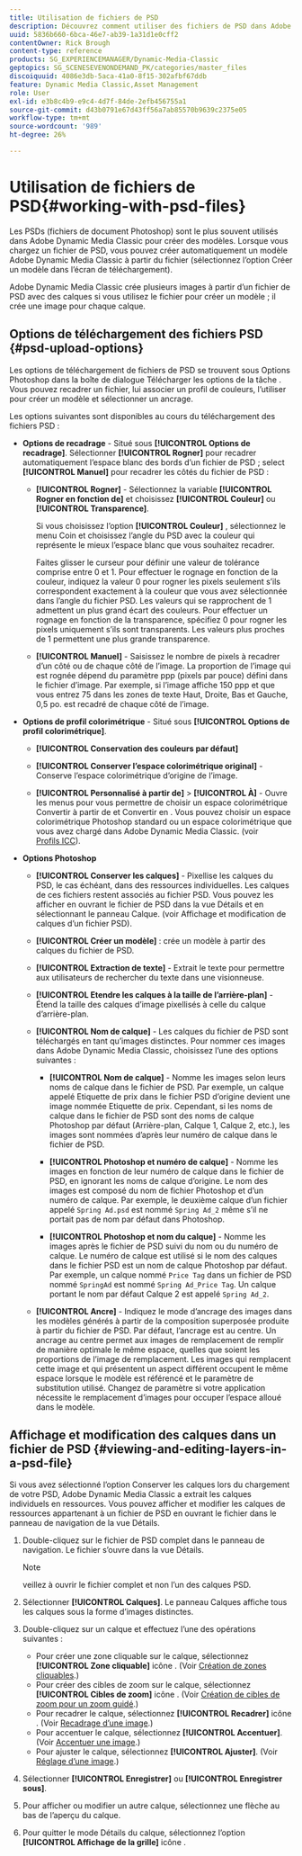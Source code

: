 ```yaml
---
title: Utilisation de fichiers de PSD
description: Découvrez comment utiliser des fichiers de PSD dans Adobe Dynamic Media Classic.
uuid: 5836b660-6bca-46e7-ab39-1a31d1e0cff2
contentOwner: Rick Brough
content-type: reference
products: SG_EXPERIENCEMANAGER/Dynamic-Media-Classic
geptopics: SG_SCENESEVENONDEMAND_PK/categories/master_files
discoiquuid: 4086e3db-5aca-41a0-8f15-302afbf67ddb
feature: Dynamic Media Classic,Asset Management
role: User
exl-id: e3b8c4b9-e9c4-4d7f-84de-2efb456755a1
source-git-commit: d43b0791e67d43ff56a7ab85570b9639c2375e05
workflow-type: tm+mt
source-wordcount: '989'
ht-degree: 26%

---
```


# Utilisation de fichiers de PSD{#working-with-psd-files}

<!--   USED TO BE AN OPTION UNDER COLOR PROFILE OPTIONS * **Convert To sRGB (default)** - Converts to sRGB (Standard Red Green Blue). sRGB is the recommended color space for displaying images on web pages. -->

Les PSDs (fichiers de document Photoshop) sont le plus souvent utilisés dans Adobe Dynamic Media Classic pour créer des modèles. Lorsque vous chargez un fichier de PSD, vous pouvez créer automatiquement un modèle Adobe Dynamic Media Classic à partir du fichier (sélectionnez l’option Créer un modèle dans l’écran de téléchargement).

Adobe Dynamic Media Classic crée plusieurs images à partir d’un fichier de PSD avec des calques si vous utilisez le fichier pour créer un modèle ; il crée une image pour chaque calque.

## Options de téléchargement des fichiers PSD {#psd-upload-options}

Les options de téléchargement de fichiers de PSD se trouvent sous Options Photoshop dans la boîte de dialogue Télécharger les options de la tâche . Vous pouvez recadrer un fichier, lui associer un profil de couleurs, l’utiliser pour créer un modèle et sélectionner un ancrage.

Les options suivantes sont disponibles au cours du téléchargement des fichiers PSD :

* **Options de recadrage** - Situé sous **[!UICONTROL Options de recadrage]**. Sélectionner **[!UICONTROL Rogner]** pour recadrer automatiquement l’espace blanc des bords d’un fichier de PSD ; select **[!UICONTROL Manuel]** pour recadrer les côtés du fichier de PSD :

   * **[!UICONTROL Rogner]** - Sélectionnez la variable **[!UICONTROL Rogner en fonction de]** et choisissez **[!UICONTROL Couleur]** ou **[!UICONTROL Transparence]**.

      Si vous choisissez l’option **[!UICONTROL Couleur]** , sélectionnez le menu Coin et choisissez l’angle du PSD avec la couleur qui représente le mieux l’espace blanc que vous souhaitez recadrer.

      Faites glisser le curseur pour définir une valeur de tolérance comprise entre 0 et 1. Pour effectuer le rognage en fonction de la couleur, indiquez la valeur 0 pour rogner les pixels seulement s’ils correspondent exactement à la couleur que vous avez sélectionnée dans l’angle du fichier PSD. Les valeurs qui se rapprochent de 1 admettent un plus grand écart des couleurs. Pour effectuer un rognage en fonction de la transparence, spécifiez 0 pour rogner les pixels uniquement s’ils sont transparents. Les valeurs plus proches de 1 permettent une plus grande transparence.

   * **[!UICONTROL Manuel]** - Saisissez le nombre de pixels à recadrer d’un côté ou de chaque côté de l’image. La proportion de l’image qui est rognée dépend du paramètre ppp (pixels par pouce) défini dans le fichier d’image. Par exemple, si l’image affiche 150 ppp et que vous entrez 75 dans les zones de texte Haut, Droite, Bas et Gauche, 0,5 po. est recadré de chaque côté de l’image.

* **Options de profil colorimétrique** - Situé sous **[!UICONTROL Options de profil colorimétrique]**.

   * **[!UICONTROL Conservation des couleurs par défaut]**

   * **[!UICONTROL Conserver l’espace colorimétrique original]** - Conserve l’espace colorimétrique d’origine de l’image.

   * **[!UICONTROL Personnalisé à partir de]** > **[!UICONTROL À]** - Ouvre les menus pour vous permettre de choisir un espace colorimétrique Convertir à partir de et Convertir en . Vous pouvez choisir un espace colorimétrique Photoshop standard ou un espace colorimétrique que vous avez chargé dans Adobe Dynamic Media Classic. (voir [Profils ICC](/help/icc-profiles.md)).

* **Options Photoshop**

   * **[!UICONTROL Conserver les calques]** - Pixellise les calques du PSD, le cas échéant, dans des ressources individuelles. Les calques de ces fichiers restent associés au fichier PSD. Vous pouvez les afficher en ouvrant le fichier de PSD dans la vue Détails et en sélectionnant le panneau Calque. (voir Affichage et modification de calques d’un fichier PSD).

   * **[!UICONTROL Créer un modèle]** : crée un modèle à partir des calques du fichier de PSD.

   * **[!UICONTROL Extraction de texte]** - Extrait le texte pour permettre aux utilisateurs de rechercher du texte dans une visionneuse.

   * **[!UICONTROL Etendre les calques à la taille de l’arrière-plan]** - Étend la taille des calques d’image pixellisés à celle du calque d’arrière-plan.

   * **[!UICONTROL Nom de calque]** - Les calques du fichier de PSD sont téléchargés en tant qu’images distinctes. Pour nommer ces images dans Adobe Dynamic Media Classic, choisissez l’une des options suivantes :

      * **[!UICONTROL Nom de calque]** - Nomme les images selon leurs noms de calque dans le fichier de PSD. Par exemple, un calque appelé Etiquette de prix dans le fichier PSD d’origine devient une image nommée Etiquette de prix. Cependant, si les noms de calque dans le fichier de PSD sont des noms de calque Photoshop par défaut (Arrière-plan, Calque 1, Calque 2, etc.), les images sont nommées d’après leur numéro de calque dans le fichier de PSD. <!-- not their default layer names -->

      * **[!UICONTROL Photoshop et numéro de calque]** - Nomme les images en fonction de leur numéro de calque dans le fichier de PSD, en ignorant les noms de calque d’origine. Le nom des images est composé du nom de fichier Photoshop et d’un numéro de calque. Par exemple, le deuxième calque d’un fichier appelé `Spring Ad.psd` est nommé `Spring Ad_2` même s’il ne portait pas de nom par défaut dans Photoshop.

      * **[!UICONTROL Photoshop et nom du calque]** - Nomme les images après le fichier de PSD suivi du nom ou du numéro de calque. Le numéro de calque est utilisé si le nom des calques dans le fichier PSD est un nom de calque Photoshop par défaut. Par exemple, un calque nommé `Price Tag` dans un fichier de PSD nommé `SpringAd` est nommé `Spring Ad_Price Tag`. Un calque portant le nom par défaut Calque 2 est appelé `Spring Ad_2`.
   * **[!UICONTROL Ancre]** - Indiquez le mode d’ancrage des images dans les modèles générés à partir de la composition superposée produite à partir du fichier de PSD. Par défaut, l’ancrage est au centre. Un ancrage au centre permet aux images de remplacement de remplir de manière optimale le même espace, quelles que soient les proportions de l’image de remplacement. Les images qui remplacent cette image et qui présentent un aspect différent occupent le même espace lorsque le modèle est référencé et le paramètre de substitution utilisé. Changez de paramètre si votre application nécessite le remplacement d’images pour occuper l’espace alloué dans le modèle.


## Affichage et modification des calques dans un fichier de PSD {#viewing-and-editing-layers-in-a-psd-file}

Si vous avez sélectionné l’option Conserver les calques lors du chargement de votre PSD, Adobe Dynamic Media Classic a extrait les calques individuels en ressources. Vous pouvez afficher et modifier les calques de ressources appartenant à un fichier de PSD en ouvrant le fichier dans le panneau de navigation de la vue Détails.

1. Double-cliquez sur le fichier de PSD complet dans le panneau de navigation. Le fichier s’ouvre dans la vue Détails.

   >[!NOTE]
   >
   >veillez à ouvrir le fichier complet et non l’un des calques PSD.

1. Sélectionner **[!UICONTROL Calques]**. Le panneau Calques affiche tous les calques sous la forme d’images distinctes.
1. Double-cliquez sur un calque et effectuez l’une des opérations suivantes :

   * Pour créer une zone cliquable sur le calque, sélectionnez **[!UICONTROL Zone cliquable]** icône . (Voir [Création de zones cliquables](creating-image-maps.md#creating_image_maps).)
   * Pour créer des cibles de zoom sur le calque, sélectionnez **[!UICONTROL Cibles de zoom]** icône . (Voir [Création de cibles de zoom pour un zoom guidé](creating-zoom-targets-guided-zoom.md#creating_zoom_targets_for_guided_zoom).)
   * Pour recadrer le calque, sélectionnez **[!UICONTROL Recadrer]** icône . (Voir [Recadrage d’une image](cropping-image.md#cropping_an_image).)
   * Pour accentuer le calque, sélectionnez **[!UICONTROL Accentuer]**. (Voir [Accentuer une image](sharpening-image.md#sharpening_an_image).)
   * Pour ajuster le calque, sélectionnez **[!UICONTROL Ajuster]**. (Voir [Réglage d’une image](adjusting-image.md#adjusting_an_image).)

1. Sélectionner **[!UICONTROL Enregistrer]** ou **[!UICONTROL Enregistrer sous]**.
1. Pour afficher ou modifier un autre calque, sélectionnez une flèche au bas de l’aperçu du calque.
1. Pour quitter le mode Détails du calque, sélectionnez l’option **[!UICONTROL Affichage de la grille]** icône .
